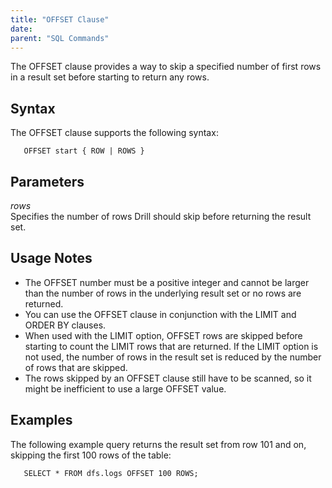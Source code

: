 ```yaml
---
title: "OFFSET Clause"
date:  
parent: "SQL Commands"
---
```

The OFFSET clause provides a way to skip a specified number of first rows in a result set before starting to return any rows.

## Syntax
The OFFSET clause supports the following syntax:

       OFFSET start { ROW | ROWS }

## Parameters
*rows*  
Specifies the number of rows Drill should skip before returning the result set. 

## Usage Notes  
   * The OFFSET number must be a positive integer and cannot be larger than the number of rows in the underlying result set or no rows are returned.
   * You can use the OFFSET clause in conjunction with the LIMIT and ORDER BY clauses.
   * When used with the LIMIT option, OFFSET rows are skipped before starting to count the LIMIT rows that are returned. If the LIMIT option is not used, the number of rows in the result set is reduced by the number of rows that are skipped.
   * The rows skipped by an OFFSET clause still have to be scanned, so it might be inefficient to use a large OFFSET value.

## Examples
The following example query returns the result set from row 101 and on, skipping the first 100 rows of the table:

       SELECT * FROM dfs.logs OFFSET 100 ROWS; 

